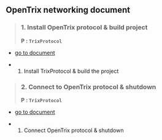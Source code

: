 ## OpenTrix networking document

> ### 1. Install OpenTrix protocol & build project
> **P : `TrixProtocol`**
* [go to document](TrixProtocolSetup1.md)

* 1. Install TrixProtocol & build the project
  
> ### 2. Connect to OpenTrix protocol & shutdown
> **P : `TrixProtocol`**
* [go to document](ConnectToTrixProtocol.md)

* 1. Connect OpenTrix protocol & shutdown
